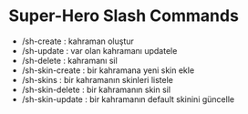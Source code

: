 # Super-Hero Slash Commands

- /sh-create : kahraman oluştur
- /sh-update : var olan kahramanı updatele
- /sh-delete : kahramanı sil
- /sh-skin-create : bir kahramana yeni skin ekle
- /sh-skins : bir kahramanın skinleri listele
- /sh-skin-delete : bir kahramanın skin sil
- /sh-skin-update : bir kahramanın default skinini güncelle
